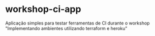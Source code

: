 # workshop-ci-app
Aplicação simples para testar ferramentas de CI durante o workshop "Implementando ambientes utilizando terraform e heroku"
